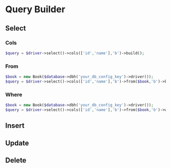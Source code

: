# Query Builder

## Select

### Cols
```php
$query = $driver->select()->cols(['id','name'],'b')->build();
````

### From
```php
$book = new Book($database->dbh('your_db_config_key')->driver());
$query = $driver->select()->cols(['id','name'],'b')->from($book,'b')->build();
````

### Where
```php
$book = new Book($database->dbh('your_db_config_key')->driver());
$query = $driver->select()->cols(['id','name'],'b')->from($book,'b')->where('b.id','=?',1)->build();
````

## Insert

## Update

## Delete